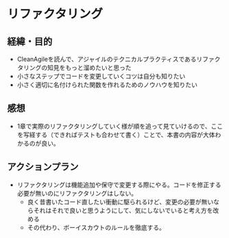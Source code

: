 # リファクタリング

## 経緯・目的

- CleanAgileを読んで、アジャイルのテクニカルプラクティスであるリファクタリングの知見をもっと溜めたいと思った
- 小さなステップでコードを変更していくコツは自分も知りたい
- 小さく適切に名付けられた関数を作れるためのノウハウを知りたい

## 感想

- 1章で実際のリファクタリングしていく様が順を追って見ていけるので、ここを写経する（できればテストも合わせて書く）ことで、本書の内容が大体わかるのが良い。

## アクションプラン

- リファクタリングは機能追加や保守で変更する際にやる。コードを修正する必要が無いのにリファクタリングはしない。
  - 良く昔書いたコード直したい衝動に駆られるけど、変更の必要が無いならそれはそれで良いと思うようにして、気にしないでいると考え方を改める
  - その代わり、ボーイスカウトのルールを徹底する。
